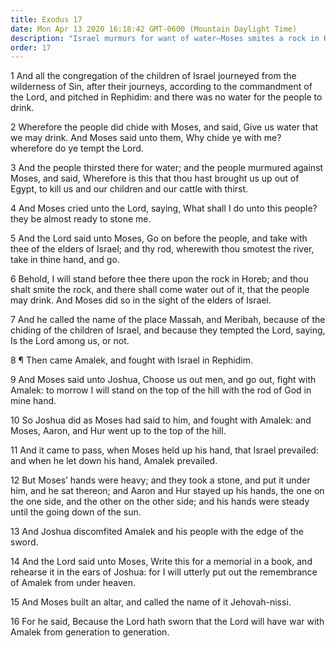 ```yaml
---
title: Exodus 17
date: Mon Apr 13 2020 16:18:42 GMT-0600 (Mountain Daylight Time)
description: "Israel murmurs for want of water—Moses smites a rock in Horeb, and water gushes forth—Aaron and Hur uphold Moses’ hands so that Joshua prevails against Amalek."
order: 17
---
```


1 And all the congregation of the children of Israel journeyed from the wilderness of Sin, after their journeys, according to the commandment of the Lord, and pitched in Rephidim: and there was no water for the people to drink.

2 Wherefore the people did chide with Moses, and said, Give us water that we may drink. And Moses said unto them, Why chide ye with me? wherefore do ye tempt the Lord.

3 And the people thirsted there for water; and the people murmured against Moses, and said, Wherefore is this that thou hast brought us up out of Egypt, to kill us and our children and our cattle with thirst.

4 And Moses cried unto the Lord, saying, What shall I do unto this people? they be almost ready to stone me.

5 And the Lord said unto Moses, Go on before the people, and take with thee of the elders of Israel; and thy rod, wherewith thou smotest the river, take in thine hand, and go.

6 Behold, I will stand before thee there upon the rock in Horeb; and thou shalt smite the rock, and there shall come water out of it, that the people may drink. And Moses did so in the sight of the elders of Israel.

7 And he called the name of the place Massah, and Meribah, because of the chiding of the children of Israel, and because they tempted the Lord, saying, Is the Lord among us, or not.

8 ¶ Then came Amalek, and fought with Israel in Rephidim.

9 And Moses said unto Joshua, Choose us out men, and go out, fight with Amalek: to morrow I will stand on the top of the hill with the rod of God in mine hand.

10 So Joshua did as Moses had said to him, and fought with Amalek: and Moses, Aaron, and Hur went up to the top of the hill.

11 And it came to pass, when Moses held up his hand, that Israel prevailed: and when he let down his hand, Amalek prevailed.

12 But Moses’ hands were heavy; and they took a stone, and put it under him, and he sat thereon; and Aaron and Hur stayed up his hands, the one on the one side, and the other on the other side; and his hands were steady until the going down of the sun.

13 And Joshua discomfited Amalek and his people with the edge of the sword.

14 And the Lord said unto Moses, Write this for a memorial in a book, and rehearse it in the ears of Joshua: for I will utterly put out the remembrance of Amalek from under heaven.

15 And Moses built an altar, and called the name of it Jehovah-nissi.

16 For he said, Because the Lord hath sworn that the Lord will have war with Amalek from generation to generation.
